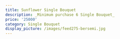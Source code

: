 ```yaml
---
title: Sunflower Single Bouquet
description: _Minimum purchase 6 Single Bouquet_
price: '25000'
category: Single Bouquet
display_picture: /images/feed275-bersemi.jpg
---
```


